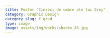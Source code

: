 ```yaml
---
title: Poster "Cinzeci de umbre ale lui Grey"
category: Graphic Design
category_slug: f-grad
type: image
image: assets/img/works/shades_A3.jpg
---
```

